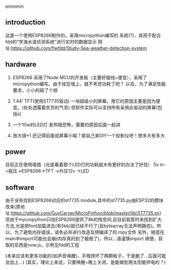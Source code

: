emmmm
## introduction

这是一个使用ESP8266制作的，采用micropython编写的 系统(?)，其用于配合fdd的“学海水温侦测系统”进行实时的数据显示
网址:<a href="https://github.com/flwfdd/Study-Sea-weather-detection-system">https://github.com/flwfdd/Study-Sea-weather-detection-system</a>

## hardware

1. ESP8266
   采用了Node MCU的开发板（主要好接线+便宜），采用了micropython编写。由于挂在墙上，就不考虑功耗了吧？
   以及，为了满足性能要求，小小的超了个频

2. 1.44‘ TFT(使用ST7735驱动)
   一块超级小的屏幕，用它的原因主要是因为便宜。(处处透露着贫穷的气息)
   但软件实际可以支持所有采用此驱动的屏幕(包括s)

3. 一个10w的LED灯
   发热贼恐怖，需要的原因后面一起讲

4. 放大镜*1
   还记得前面说屏幕小喵？那自己来DIY一个投影仪吧！想多大有多大

## power
目前正在使用墙插（光是看着那个LED灯的功耗就木有更好的办法了好伐）
5v in->稳压->ESP8266->TFT
           ->升压12v ->LED

## software
由于没有找到ESP8266对应的st7735 module,其中的st7735.py由ESP32的模块改来(原地址:<a href=“https://github.com/GuyCarver/MicroPython/blob/master/lib/ST7735.py”>https://github.com/GuyCarver/MicroPython/blob/master/lib/ST7735.py</a>)
但由于mycropython只给ESP8266提供了8k的栈空间,且目前我暂时未找到扩大方法,光是把font加载进去(有5kb)就已经不行了(且bytearray无法声明静态)。所以，为了避免内存错误，请务必并进行改造及预编译了的.mpy文件
另外，随意在main中import可能也会崩(内存真的到了极限了)，所以...请谨慎import
顺便，获取的东西是now.js，示例见fdd的工程

(本来应该有更多功能的(如声音唤醒)，手残焊坏了两颗板子，于是删了...后面可能会加上...)
(其实，理论上来说，只要唤醒+晚上关闭，是能做到用太阳能供电的？)
